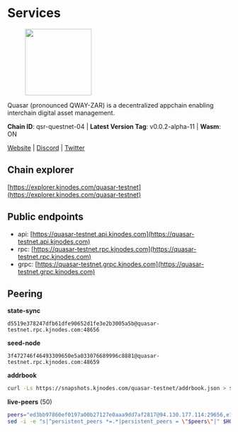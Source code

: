 # Services

<figure><img src="https://raw.githubusercontent.com/kj89/testnet_manuals/main/pingpub/logos/quasar.png" width="150" alt=""><figcaption></figcaption></figure>

Quasar (pronounced QWAY-ZAR) is a decentralized  appchain enabling interchain digital asset management.

**Chain ID**: qsr-questnet-04 | **Latest Version Tag**: v0.0.2-alpha-11 | **Wasm**: ON

[Website](https://www.quasar.fi) | [Discord](https://discord.gg/quasarfi) | [Twitter](https://twitter.com/QuasarFi)




## Chain explorer
[https://explorer.kjnodes.com/quasar-testnet](https://explorer.kjnodes.com/quasar-testnet)

## Public endpoints

* api: [https://quasar-testnet.api.kjnodes.com](https://quasar-testnet.api.kjnodes.com)
* rpc: [https://quasar-testnet.rpc.kjnodes.com](https://quasar-testnet.rpc.kjnodes.com)
* grpc: [https://quasar-testnet.grpc.kjnodes.com](https://quasar-testnet.grpc.kjnodes.com)

## Peering

**state-sync**

```text
d5519e378247dfb61dfe90652d1fe3e2b3005a5b@quasar-testnet.rpc.kjnodes.com:48656
```

**seed-node**

```text
3f472746f46493309650e5a033076689996c8881@quasar-testnet.rpc.kjnodes.com:48659
```

**addrbook**
```bash
curl -Ls https://snapshots.kjnodes.com/quasar-testnet/addrbook.json > $HOME/.quasarnode/config/addrbook.json
```

**live-peers** (50)
```bash
peers="ed3bb97860ef0197a00b27127e0aaa9dd7af2817@94.130.177.114:29656,e18da3ce1fedc449f0c67390b24ef8d3c282a989@161.97.143.181:29656,d5519e378247dfb61dfe90652d1fe3e2b3005a5b@65.109.68.190:48656,b1197bd0946b3d2d462fcc7548a79e87101d2389@65.108.141.109:38656,fdc1babb7ad4d97a911d32b0545220c8ceca57a8@128.199.8.206:53656,23998555a8cdde840f04c0a0728435e7e72f5bbd@65.109.4.229:29656,45848bc173bddbf7c685938dfada535ee5a1895b@65.109.23.114:18256,311e5534f763023d94d23a5aca74f38315d14f44@144.76.30.36:15661,1b50ae662074372c631d639e887af94f6809448f@45.92.163.194:26656,862f3c950297892997a6cc51d2dda8e29dc2d49c@104.194.246.183:26656,2c1e9f7f0ca923172052139b20b75b877a4fbcf9@43.155.109.94:26656,966acc999443bae0857604a9fce426b5e09a7409@65.108.105.48:18256,fa76aa585cbe520508edb02ec627667128bf928c@65.109.117.23:48656,90c31c09e51957c4905fe3eb5bf3803d9ebf0513@42.113.239.222:48656,bfd90feb871eef0de9be381387060fff05c993bb@167.86.75.138:53656,0c413dc610b1c7b8c89cfd01479d6fde8f03e3d8@148.251.11.99:656,b2bf4609b1b736ff2e28521dbf0977f768d58a32@61.220.197.176:48656,79da889f34e249c017092d22e5da27ce615eebe3@188.34.178.190:48656,7a34fcb44823c3ce706bc327d1ed71323eed3bfd@222.239.92.33:26656,9ad3b058f1dd84a87102ada4471343dea4f40ed6@188.34.178.184:48656,2fb497a562deec16171b1046be185a0f39d866a2@38.242.211.161:26656,1f0e22d5345ebec54a600f1f4d2e65348962b102@161.97.151.24:26656,cedfff7ae3f68d9fb3329b0cacd2e8ae9c4ccdc4@38.242.211.159:26656,d4b93fffa4337930e62933ea624edb32d2a3c444@194.163.149.232:26656,9047a9ae01a621e912876d185f181d0831fed1d2@194.163.149.229:26656,7e39f2243c81f0b22f4f60e65bfba9a97959fdce@178.18.240.163:26656,3d356a259a8934849cc4560ea5212805facbf1f9@38.242.211.122:26656,66ab4b45cf97b48f0634d1661b06b5c883cc7ba3@194.163.149.163:26656,e5dfc297ad41e69717c746b0b0ae34beb6400173@43.154.80.56:26656,e339401b40f12aaf9efca323214040f51f3ff4b6@65.109.87.135:18656,658394ac631ecf25cf74d109149f64e556adf05c@65.108.152.234:26656,a83250aa10bba0b2898a1806cdbe27e658e1ba54@95.217.216.88:38656,eeb4f094eaa62841b4a9a73f0560d6aa1fa87482@65.108.231.124:29656,9fd35fb5ac1e7f990dc99e01d189d9448f9d17ce@75.119.130.196:26656,b35f3493df8c3be232fe75ef7f4d0cb9d0f59668@65.109.70.23:18256,45242cf33bdebea72f1ef173a0df69bec7640a1e@173.249.50.126:48656,687cc6c82c836dea7755dd211b006d6c57fb56c6@193.203.203.202:26656,2f274f6d201d2d053357288fd74df678ec48a1f4@47.252.39.132:26656,4e28bdd1d51536dfaaa89c8489040d211741d922@161.97.149.255:26656,95179199fa28b8e4f776a4e1353930c7aed22991@139.180.185.40:26656,7893cc5d865f1a12cc639ba9e7afe24cf9f4abf2@43.154.142.191:26656,c77145d485d62fb8ee5fa987dcf66726f8741bb3@46.0.203.78:23636,68978b7482fc525ce40b4e7db1a9404e1909446f@65.109.85.221:8090,97eab749a8f2131f98c506748c3b27e07116ccde@95.217.12.103:29656,756cfdbcacb884cfc62a71f008d7fe120d7ba092@43.156.99.118:26656,dac5f0d9ca062fe2615512a1badd6ec74c515cc0@34.176.7.114:53656,114cfacd08219c72875efec4b7d27dbf0ee3babc@95.214.54.56:24656,a01fc62289b1c1130aa5c5d9db21b0f72a561cfc@43.154.249.118:26656,b09e1cabc76b154906bf9f1b7a11cff28e240645@139.59.110.42:48656,192fb0fe75ed3e2da1df703dcbacd8b4a30ed2e5@38.242.211.158:26656"
sed -i -e "s|^persistent_peers *=.*|persistent_peers = \"$peers\"|" $HOME/.quasarnode/config/config.toml
```
